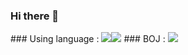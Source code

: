 ### Hi there 👋

<!--
**Spooder02/Spooder02** is a ✨ _special_ ✨ repository because its `README.md` (this file) appears on your GitHub profile.--!>

### Using language :
<img src="https://img.shields.io/badge/C++-00599C?style=flat&logo=cplusplus&logoColor=white"><img src="https://img.shields.io/badge/JavaScript-F7DF1E?style=flat&logo=javascript&logoColor=white">
### BOJ :
<img src="http://mazassumnida.wtf/api/v2/generate_badge?boj=spooder02">
